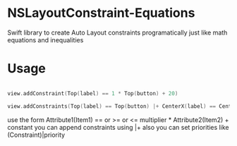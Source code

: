 # NSLayoutConstraint-Equations

Swift library to create Auto Layout constraints programatically just like math equations and inequalities 

# Usage

``` swift

view.addConstraint(Top(label) == 1 * Top(button) + 20)

view.addConstraints(Top(label) == Top(button) |+ CenterX(label) == CenterX(self.view) |+ CenterY(label) == CenterY(self.view) |+ (Bottom(button) == Bottom(self.view) + 600)|10)

```

use the form Attribute1(Item1) == or >= or <= multiplier * Attribute2(Item2) + constant
you can append constraints using |+
also you can set priorities like (Constraint)|priority
